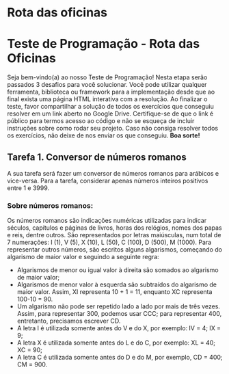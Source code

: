 # Rota das oficinas

<h1>Teste de Programação - Rota das Oficinas</h1>
Seja bem-vindo(a) ao nosso Teste de Programação! Nesta etapa serão passados 3
desafios para você solucionar. Você pode utilizar qualquer ferramenta, biblioteca ou framework
para a implementação desde que ao final exista uma página HTML interativa com a resolução.
Ao finalizar o teste, favor compartilhar a solução de todos os exercícios que conseguiu resolver
em um link aberto no Google Drive. Certifique-se de que o link é público para termos acesso ao
código e não se esqueça de incluir instruções sobre como rodar seu projeto. Caso não consiga
resolver todos os exercícios, não deixe de nos enviar os que conseguiu. <strong>Boa sorte!</strong>


<h2>Tarefa 1. Conversor de números romanos</h2>
A sua tarefa será fazer um conversor de números romanos para arábicos e vice-versa.
Para a tarefa, considerar apenas números inteiros positivos entre 1 e 3999.

<h3>Sobre números romanos:</h3>

Os números romanos são indicações numéricas utilizadas para indicar séculos,
capítulos e páginas de livros, horas dos relógios, nomes dos papas e reis, dentre outros.
São representados por letras maiúsculas, num total de 7 numerações: I (1), V (5), X (10),
L (50), C (100), D (500), M (1000). Para representar outros números, são escritos alguns
algarismos, começando do algarismo de maior valor e seguindo a seguinte regra:
- Algarismos de menor ou igual valor à direita são somados ao algarismo de maior valor;
- Algarismos de menor valor à esquerda são subtraídos do algarismo de maior valor.
Assim, XI representa 10 + 1 = 11, enquanto XC representa 100-10 = 90.
- Um algarismo não pode ser repetido lado a lado por mais de três vezes. Assim, para
representar 300, podemos usar CCC; para representar 400, entretanto, precisamos
escrever CD.
- A letra I é utilizada somente antes do V e do X, por exemplo: IV = 4; IX = 9;
- A letra X é utilizada somente antes do L e do C, por exemplo: XL = 40; XC = 90;
- A letra C é utilizada somente antes do D e do M, por exemplo, CD = 400; CM = 900.
